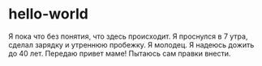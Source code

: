 # hello-world
Я пока что без понятия, что здесь происходит.
Я проснулся в 7 утра, сделал зарядку и утреннюю пробежку. Я молодец. Я надеюсь дожить до 40 лет.
Передаю привет маме!
Пытаюсь сам правки внести.
